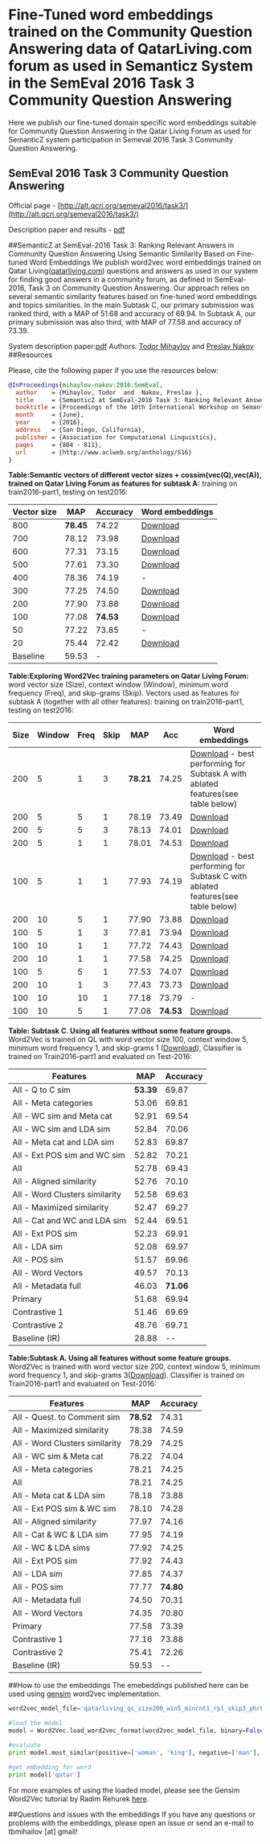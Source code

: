 # Fine-Tuned word embeddings trained on the Community Question Answering data of QatarLiving.com forum as used in Semanticz System in the SemEval 2016 Task 3 Community Question Answering
Here we publish our fine-tuned domain specific word embeddings suitable for Community Question Answering in the Qatar Living Forum as used for SemanticZ system participation in Semeval 2016 Task 3 Community Question Answering.

## SemEval 2016 Task 3 Community Question Answering
Official page - [http://alt.qcri.org/semeval2016/task3/](http://alt.qcri.org/semeval2016/task3/)

Description paper and results - [pdf](http://alt.qcri.org/semeval2016/task3/data/uploads/semeval2016-task3-report.pdf)

##SemanticZ at SemEval-2016 Task 3: Ranking Relevant Answers in Community Question Answering Using Semantic Similarity Based on Fine-tuned Word Embeddings
We publish word2vec word embeddings trained on Qatar Living([qatarliving.com](http://qatarliving.com)) questions and answers as used in our system for finding good answers in a community forum, as defined in SemEval-2016, Task 3 on Community Question Answering. Our approach relies on several semantic similarity features based on fine-tuned word embeddings and topics similarities. In the main Subtask C, our primary submission was ranked third, with a MAP of 51.68 and accuracy of 69.94. In Subtask A, our primary submission was also third, with MAP of 77.58 and accuracy of 73.39.

System description paper:[pdf]()
Authors: [Todor Mihaylov](http://www.cl.uni-heidelberg.de/~mihaylov/) and [Preslav Nakov](http://qcri.org.qa/page?a=117&pid=35&lang=en-CA)
##Resources

Please, cite the following paper if you use the resources below:
```bib
@InProceedings{mihaylov-nakov:2016:SemEval,
  author    = {Mihaylov, Todor  and  Nakov, Preslav },
  title     = {SemanticZ at SemEval-2016 Task 3: Ranking Relevant Answers in Community Question Answering Using Semantic Similarity Based on Fine-tuned Word Embeddings},
  booktitle = {Proceedings of the 10th International Workshop on Semantic Evaluation (SemEval 2016)},
  month     = {June},
  year      = {2016},
  address   = {San Diego, California},
  publisher = {Association for Computational Linguistics},
  pages     = {804 - 811},
  url       = {http://www.aclweb.org/anthology/S16}
}
```

**Table:Semantic vectors of different vector sizes + cossim(vec(Q),vec(A)), trained on Qatar Living Forum as features for subtask A:** training on train2016-part1, testing on test2016:

| Vector size | MAP | Accuracy | Word embeddings |
| --- | --- | --- | --- |
| 800 | **78.45** | 74.22 | [Download](https://www.amazon.com/clouddrive/share/1EB78q7aMEALf4x0OCSG9qhJttOCdwts9jJWu173Ilu) | 
| 700 | 78.12 | 73.98 | [Download](https://www.amazon.com/clouddrive/share/aHmE1GukQrOpP6xDbtglo5bmBs3F7EqSSYvVTBMosWr) |
| 600 | 77.31 | 73.15 | [Download](https://www.amazon.com/clouddrive/share/M03CdHKAOLiTFV1Zvgf6HG6dVI4EGGILqLSlOgd8SJK) |
| 500 | 77.61 | 73.30 | [Download](https://www.amazon.com/clouddrive/share/s0R7cokzecUfGy35uPoJO0tMvaiLqwsQ2eN7dU2H3XS) |
| 400 | 78.36 | 74.19 | - |
| 300 | 77.25 | 74.50 | [Download](https://www.amazon.com/clouddrive/share/ifW3RP6ahKmKQkVazv3DlnLLKT06FZLFS2LlAY6WK36) |
| 200 | 77.90 | 73.88 | [Download](https://www.amazon.com/clouddrive/share/7qBwXmkX0zRoAtdnlNE9nqLipqo5AotHdnUHovD5opW) |
| 100 | 77.08 | **74.53** | [Download](https://www.amazon.com/clouddrive/share/kF8IOxppcWusScsfY7lE0R1g0GfU2C7teSKDiDZXGym) |
| 50 | 77.22 | 73.85 | - |
| 20 | 75.44 | 72.42 | [Download](https://www.amazon.com/clouddrive/share/H7YTNXMkNCP0TH5tMWrYIygIBGwCRPPTLeEMS4QaHwX) |
| Baseline | 59.53 | - | 


**Table:Exploring Word2Vec training parameters on Qatar Living Forum:** word vector size (Size), context window (Window), minimum word frequency (Freq), and skip-grams (Skip).
Vectors used as features for subtask A (together with all other features):
training on train2016-part1, testing on test2016:

| Size  |  Window  |  Freq  |  Skip | MAP | Acc | Word embeddings |
| --- | --- | --- |  --- | --- | --- | --- |
| 200 |   5 |   1 |   3  |  **78.21** | 74.25 | [Download](https://www.amazon.com/clouddrive/share/QSa5PwTTPG97rEUdrUfRwDGl1Vj7YhcFUIj2s0j0RY3)  - best performing for Subtask A with ablated features(see table below)|
| 200 |   5 |   5 |   1 | 78.19 | 73.49 | [Download](https://www.amazon.com/clouddrive/share/7gnbjmbf8jsGbz7nLdGA2TRvIpoiQuJAk4yNM6h4xRl) |
| 200 |   5 |   5 |   3 | 78.13 | 74.01 | [Download](https://www.amazon.com/clouddrive/share/QTxFpXYTYqGSEJIYadNXsmb0YcPIRrJakmndkzsemwH) |
| 200 |   5 |   1 |   1 | 78.01  |  74.53 | [Download](https://www.amazon.com/clouddrive/share/7DqnkQ8b2NZovFmuXwX0ylW8iAf4vbGg13nLJlV4b2V) |
| 100 |   5 |   1 |   1 | 77.93 | 74.19 | [Download](https://www.amazon.com/clouddrive/share/oFqMjFXfc0Mt8YvmVDWPIjoLVqQ2vAli9w68Q7f4k6y) - best performing for Subtask C with ablated features(see table below)|
| 200 |   10 |   5 |   1 | 77.90 | 73.88 | [Download](https://www.amazon.com/clouddrive/share/7qBwXmkX0zRoAtdnlNE9nqLipqo5AotHdnUHovD5opW) |
| 100 |   5 |   1 |   3 | 77.81 | 73.94 | [Download](https://www.amazon.com/clouddrive/share/IznHeZ7X42XVNQM6SwSDSK4c9b2rFq8xje2fESFTkt2) |
| 100 |   10 |   1 |   1 | 77.72 | 74.43 | [Download](https://www.amazon.com/clouddrive/share/dCg6GXVlAJN0Dx6soo7Fv3nebV88f1zdNp4k3iXPYHT) |
| 200 |   10 |   1 |   1 | 77.58 | 74.25 | [Download](https://www.amazon.com/clouddrive/share/WAsDY6PqTl0LaOUil3mNWKI4d2IJ109XeIRLQvbTbrw) |
| 100 |   5 |   5 |   1 | 77.53 | 74.07 | [Download](https://www.amazon.com/clouddrive/share/EKebZOiuuJpadx23pEKUqyF0MbEBz1TPhjd65rkQ0VO) |
| 200 |   10 |   1 |   3 | 77.43 | 73.73 | [Download](https://www.amazon.com/clouddrive/share/tS7Q8ab9Bte3vjQRLzH88CNanBA7tlptlo4bywmyKTQ) |
| 100 |   10 |   10 |   1 | 77.18 | 73.79 | - |
| 100 |   10 |   5 |   1 | 77.08  |  **74.53** | [Download](https://www.amazon.com/clouddrive/share/kF8IOxppcWusScsfY7lE0R1g0GfU2C7teSKDiDZXGym) |


**Table: Subtask C. Using all features without some feature groups.** Word2Vec is trained on QL with word vector size 100, context window 5, minimum word frequency 1, and skip-grams 1 ([Download](https://www.amazon.com/clouddrive/share/oFqMjFXfc0Mt8YvmVDWPIjoLVqQ2vAli9w68Q7f4k6y)), Classifier is trained on Train2016-part1 and evaluated on Test-2016:

| Features | MAP | Accuracy |
| --- | --- | --- |
| All  -  Q to C sim              | **53.39** | 69.87 |
| All  -  Meta categories         | 53.06 | 69.81 |
| All  -  WC sim and Meta cat      | 52.91 | 69.54 |
| All  -  WC sim and LDA sim       | 52.84 | 70.06 |
| All  -  Meta cat and LDA sim         | 52.83 | 69.87 |
| All  -  Ext POS sim and WC sim   | 52.82 | 70.21 |
| All                             | 52.78 | 69.43 |
| All  -  Aligned similarity      | 52.76 | 70.10 |
| All  -  Word Clusters similarity | 52.58 | 69.63 |
| All  -  Maximized similarity    | 52.47 | 69.27 |
| All  -  Cat and WC and LDA sim | 52.44 | 69.51 |
| All  -  Ext POS sim             | 52.23 | 69.91 |
| All  -  LDA sim                 | 52.08 | 69.97 |
| All  -  POS sim                 | 51.57 | 69.96 |
| All  -  Word Vectors            | 49.57 | 70.13 |
| All  -  Metadata full           | 46.03 | **71.06** |
| Primary | 51.68 | 69.94 |
| Contrastive 1  | 51.46 | 69.69 |
| Contrastive 2 | 48.76 | 69.71 |
| Baseline (IR) | 28.88 | -- |

**Table:Subtask A. Using all features without some feature groups.**
Word2Vec is trained with word vector size 200, context window 5, minimum word frequency 1, and skip-grams 3([Download](https://www.amazon.com/clouddrive/share/QSa5PwTTPG97rEUdrUfRwDGl1Vj7YhcFUIj2s0j0RY3)). Classifier is trained on Train2016-part1 and evaluated on Test-2016:

| Features | MAP  | Accuracy |
| --- | --- | --- |
| All  -  Quest. to Comment sim | **78.52** | 74.31 |
| All  -  Maximized similarity       | 78.38 | 74.59 |
| All  -  Word Clusters similarity   | 78.29 | 74.25 |
| All  -  WC sim \& Meta cat        | 78.22 | 74.04 |
| All  -  Meta categories            | 78.21 | 74.25 |
| All                                | 78.21 | 74.25 |
| All  -  Meta cat \& LDA sim           | 78.18 | 73.88 |
| All  -  Ext POS sim \& WC sim     | 78.10 | 74.28 |
| All  -  Aligned similarity         | 77.97 | 74.16 |
| All  -  Cat \& WC \& LDA sim | 77.95 | 74.19 |
| All  -  WC \& LDA sims         | 77.92 | 74.25 |
| All  -  Ext POS sim                | 77.92 | 74.43 |
| All  -  LDA sim                    | 77.85 | 74.37 |
| All  -  POS sim                    | 77.77 | **74.80** |
| All  -  Metadata full              | 74.50 | 70.31 |
| All  -  Word Vectors               | 74.35 | 70.80 |
| Primary                            | 77.58 | 73.39 |
| Contrastive 1                      | 77.16 | 73.88 |
| Contrastive 2                      | 75.41 | 72.26 |
| Baseline (IR)  | 59.53 | --  |


##How to use the embeddings
The emebeddings published here can be used using [gensim](https://radimrehurek.com/gensim/models/word2vec.html) word2vec implementation.

```python
word2vec_model_file='qatarliving_qc_size200_win5_mincnt1_rpl_skip3_phrFalse_2016_02_25.word2vec.bin' # put here the .bin file from the downloaded zip file

#load the model
model = Word2Vec.load_word2vec_format(word2vec_model_file, binary=False) # binary should be False

#evaluate
print model.most_similar(positive=['woman', 'king'], negative=['man'], topn=1)

#get embedding for word
print model['qatar']

```
For more examples of using the loaded model, please see the Gensim Word2Vec tutorial by Radim Rehurek [here](http://rare-technologies.com/word2vec-tutorial/).

##Questions and issues with the embeddings
If you have any questions or problems with the embeddings, please open an issue or send an e-mail to tbmihailov [at] gmail!
